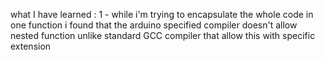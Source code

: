 what I have learned :
             1 - while i'm trying to encapsulate the whole code in one function i found that the arduino specified compiler
			 doesn't allow nested function unlike standard GCC compiler that allow this with specific extension 

